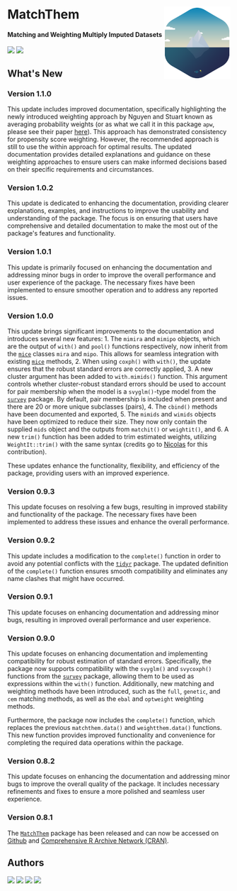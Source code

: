 # MatchThem <img src="man/figure/logo.png" align="right" width="150" />

<!-- badges: start -->
#### Matching and Weighting Multiply Imputed Datasets
<!-- badges: end -->

[![](https://img.shields.io/badge/CRAN%20version-1.1.0-success.svg?color=informational&style=for-the-badge)](https://cran.r-project.org/package=MatchThem)
[![](https://img.shields.io/badge/github%20version-1.1.0-success.svg?color=informational&style=for-the-badge)](https://github.com/FarhadPishgar/MatchThem)

## What's New

### Version 1.1.0

This update includes improved documentation, specifically highlighting the newly introduced weighting approach by Nguyen and Stuart known as averaging probability weights (or as what we call it in this package `apw`, please see their paper [here](https://arxiv.org/abs/2301.07066)). This approach has demonstrated consistency for propensity score weighting. However, the recommended approach is still to use the within approach for optimal results. The updated documentation provides detailed explanations and guidance on these weighting approaches to ensure users can make informed decisions based on their specific requirements and circumstances.

### Version 1.0.2

This update is dedicated to enhancing the documentation, providing clearer explanations, examples, and instructions to improve the usability and understanding of the package. The focus is on ensuring that users have comprehensive and detailed documentation to make the most out of the package's features and functionality.

### Version 1.0.1

This update is primarily focused on enhancing the documentation and addressing minor bugs in order to improve the overall performance and user experience of the package. The necessary fixes have been implemented to ensure smoother operation and to address any reported issues.

### Version 1.0.0

This update brings significant improvements to the documentation and introduces several new features: 1. The `mimira` and `mimipo` objects, which are the output of `with()` and `pool()` functions respectively, now inherit from the [`mice`](https://cran.r-project.org/package=mice) classes `mira` and `mipo`. This allows for seamless integration with existing [`mice`](https://cran.r-project.org/package=mice) methods, 2. When using `coxph()` with `with()`, the update ensures that the robust standard errors are correctly applied, 3. A new cluster argument has been added to `with.mimids()` function. This argument controls whether cluster-robust standard errors should be used to account for pair membership when the model is a `svyglm()`-type model from the [`survey`](https://cran.r-project.org/package=survey) package. By default, pair membership is included when present and there are 20 or more unique subclasses (pairs), 4. The `cbind()` methods have been documented and exported, 5. The `mimids` and `wimids` objects have been optimized to reduce their size. They now only contain the supplied `mids` object and the outputs from `matchit()` or `weightit()`, and 6. A new `trim()` function has been added to trim estimated weights, utilizing `WeightIt::trim()` with the same syntax (credits go to [Nicolas](https://twitter.com/n_hueb) for this contribution).

These updates enhance the functionality, flexibility, and efficiency of the package, providing users with an improved experience.

### Version 0.9.3

This update focuses on resolving a few bugs, resulting in improved stability and functionality of the package. The necessary fixes have been implemented to address these issues and enhance the overall performance.

### Version 0.9.2

This update includes a modification to the `complete()` function in order to avoid any potential conflicts with the [`tidyr`](https://cran.r-project.org/package=tidyr) package. The updated definition of the `complete()` function ensures smooth compatibility and eliminates any name clashes that might have occurred.

### Version 0.9.1

This update focuses on enhancing documentation and addressing minor bugs, resulting in improved overall performance and user experience.

### Version 0.9.0

This update focuses on enhancing documentation and implementing compatibility for robust estimation of standard errors. Specifically, the package now supports compatibility with the `svyglm()` and `svycoxph()` functions from the [`survey`](https://cran.r-project.org/package=survey) package, allowing them to be used as expressions within the `with()` function. Additionally, new matching and weighting methods have been introduced, such as the `full`, `genetic`, and `cem` matching methods, as well as the `ebal` and `optweight` weighting methods.

Furthermore, the package now includes the `complete()` function, which replaces the previous `matchthem.data()` and `weightthem.data()` functions. This new function provides improved functionality and convenience for completing the required data operations within the package.

### Version 0.8.2

This update focuses on enhancing the documentation and addressing minor bugs to improve the overall quality of the package. It includes necessary refinements and fixes to ensure a more polished and seamless user experience.

### Version 0.8.1

The [`MatchThem`](https://cran.r-project.org/package=MatchThem) package has been released and can now be accessed on [Github](https://github.com/FarhadPishgar/MatchThem) and [Comprehensive R Archive Network (CRAN)](https://cran.r-project.org/package=MatchThem).

## Authors
[![](https://img.shields.io/badge/Farhad%20Pishgar-success.svg?color=informational&style=for-the-badge)](https://twitter.com/FarhadPishgar)
[![](https://img.shields.io/badge/Noah%20Greifer-success.svg?color=informational&style=for-the-badge)](https://twitter.com/Noah_Greifer)
[![](https://img.shields.io/badge/Clémence%20Leyrat-success.svg?color=informational&style=for-the-badge)](https://twitter.com/LeyClem)
[![](https://img.shields.io/badge/Elizabeth%20Stuart-success.svg?color=informational&style=for-the-badge)](https://twitter.com/LizStuartdc)
